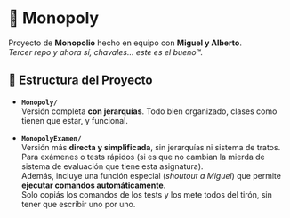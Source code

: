 # 🎲 Monopoly

Proyecto de **Monopolio** hecho en equipo con **Miguel y Alberto**.  
*Tercer repo y ahora sí, chavales… este es el bueno™.*

## 📁 Estructura del Proyecto

- **`Monopoly/`**  
  Versión completa **con jerarquías**. Todo bien organizado, clases como tienen que estar, y funcional.

- **`MonopolyExamen/`**  
  Versión más **directa y simplificada**, sin jerarquías ni sistema de tratos.  
  Para exámenes o tests rápidos (si es que no cambian la mierda de sistema de evaluación que tiene esta asignatura).  
  Además, incluye una función especial (*shoutout a Miguel*) que permite **ejecutar comandos automáticamente**.  
  Solo copiás los comandos de los tests y los mete todos del tirón, sin tener que escribir uno por uno.
